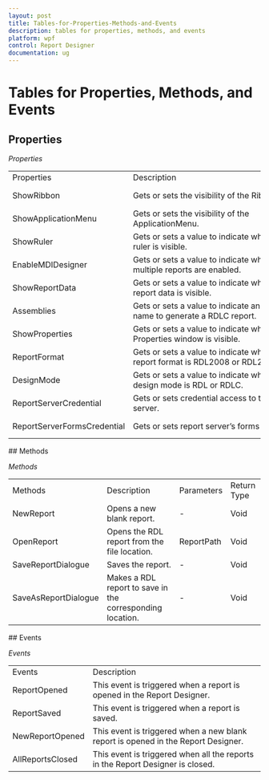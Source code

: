 ```yaml
---
layout: post
title: Tables-for-Properties-Methods-and-Events
description: tables for properties, methods, and events
platform: wpf
control: Report Designer
documentation: ug
---
```


# Tables for Properties, Methods, and Events

## Properties

_Properties_

<table>
<tr>
<td>
Properties</td><td>
Description </td><td>
Types </td><td>
Data Type </td></tr>
<tr>
<td>
ShowRibbon</td><td>
Gets or sets the visibility of the Ribbon.</td><td>
Dependency property</td><td>
Boolean</td></tr>
<tr>
<td>
ShowApplicationMenu</td><td>
Gets or sets the visibility of the ApplicationMenu.</td><td>
Dependency Property </td><td>
Boolean</td></tr>
<tr>
<td>
ShowRuler</td><td>
Gets or sets a value to indicate whether the ruler is visible.</td><td>
Dependency Property</td><td>
Boolean</td></tr>
<tr>
<td>
EnableMDIDesigner</td><td>
Gets or sets a value to indicate whether multiple reports are enabled.</td><td>
Dependency Property</td><td>
Boolean</td></tr>
<tr>
<td>
ShowReportData</td><td>
Gets or sets a value to indicate whether report data is visible.</td><td>
Dependency Property</td><td>
Boolean</td></tr>
<tr>
<td>
Assemblies</td><td>
Gets or sets a value to indicate an assembly name to generate a RDLC report.</td><td>
Dependency Property</td><td>
List<Assembly></td></tr>
<tr>
<td>
ShowProperties</td><td>
Gets or sets a value to indicate whether the Properties window is visible.</td><td>
Dependency Property</td><td>
Boolean</td></tr>
<tr>
<td>
ReportFormat</td><td>
Gets or sets a value to indicate whether the report format is RDL2008 or RDL2010.</td><td>
Dependency Property</td><td>
ReportFormat</td></tr>
<tr>
<td>
DesignMode</td><td>
Gets or sets a value to indicate whether the design mode is RDL or RDLC.</td><td>
Dependency Property</td><td>
DesignMode</td></tr>
<tr>
<td>
ReportServerCredential</td><td>
Gets or sets credential access to the report server.</td><td>
Dependency Property</td><td>
ICredentials</td></tr>
<tr>
<td>
ReportServerFormsCredential</td><td>
Gets or sets report server’s forms credential.</td><td>
Dependency Property</td><td>
ReportServerFormsCredential</td></tr>
</table>
## Methods

_Methods_ 

<table>
<tr>
<td>
Methods            </td><td>
Description </td><td>
Parameters </td><td>
Return Type </td></tr>
<tr>
<td>
NewReport</td><td>
Opens a new blank report. </td><td>
-</td><td>
Void</td></tr>
<tr>
<td>
OpenReport                 </td><td>
Opens the RDL report from the file location.</td><td>
ReportPath</td><td>
Void</td></tr>
<tr>
<td>
SaveReportDialogue</td><td>
Saves the report.</td><td>
-</td><td>
Void</td></tr>
<tr>
<td>
SaveAsReportDialogue</td><td>
Makes a RDL report  to save in the corresponding location.</td><td>
-</td><td>
Void</td></tr>
</table>
## Events

_Events_ 

<table>
<tr>
<td>
Events</td><td>
Description </td></tr>
<tr>
<td>
ReportOpened</td><td>
This event is triggered when a report is opened in the Report Designer.</td></tr>
<tr>
<td>
ReportSaved</td><td>
This event is triggered when a report is saved.</td></tr>
<tr>
<td>
NewReportOpened</td><td>
This event is triggered when a new blank report is opened in the Report Designer.</td></tr>
<tr>
<td>
AllReportsClosed</td><td>
This event is triggered when all the reports in the Report Designer is closed.</td></tr>
</table>




